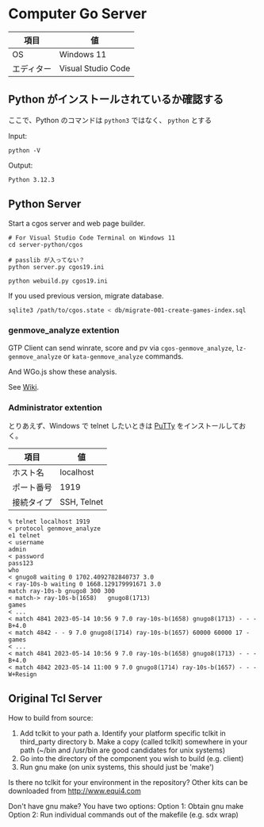 # Computer Go Server

|項目|値|
|---|---|
|OS|Windows 11|
|エディター|Visual Studio Code|

## Python がインストールされているか確認する

ここで、Python のコマンドは `python3` ではなく、 `python` とする  

Input:  

```shell
python -V
```

Output:

```plaintext
Python 3.12.3
```

## Python Server

Start a cgos server and web page builder.

```shell
# For Visual Studio Code Terminal on Windows 11
cd server-python/cgos

# passlib が入ってない？
python server.py cgos19.ini

python webuild.py cgos19.ini
```

If you used previous version, migrate database.

```sh
sqlite3 /path/to/cgos.state < db/migrate-001-create-games-index.sql
```

### genmove_analyze extention

GTP Client can send winrate, score and pv via `cgos-genmove_analyze`, `lz-genmove_analyze` or `kata-genmove_analyze` commands.

And WGo.js show these analysis.

See [Wiki](https://github.com/zakki/cgos/wiki/GTP-tournament-game-expansion).


### Administrator extention

とりあえず、Windows で telnet したいときは [PuTTy](https://www.putty.org/) をインストールしておく。  

|項目|値|
|---|---|
|ホスト名|localhost|
|ポート番号|1919|
|接続タイプ|SSH, Telnet|

```
% telnet localhost 1919
< protocol genmove_analyze
e1 telnet
< username
admin
< password
pass123
who
< gnugo8 waiting 0 1702.4092782840737 3.0
< ray-10s-b waiting 0 1668.129179991671 3.0
match ray-10s-b gnugo8 300 300
< match-> ray-10s-b(1658)   gnugo8(1713)
games
< ...
< match 4841 2023-05-14 10:56 9 7.0 ray-10s-b(1658) gnugo8(1713) - - - B+4.0
< match 4842 - - 9 7.0 gnugo8(1714) ray-10s-b(1657) 60000 60000 17 -
games
< ...
< match 4841 2023-05-14 10:56 9 7.0 ray-10s-b(1658) gnugo8(1713) - - - B+4.0
< match 4842 2023-05-14 11:00 9 7.0 gnugo8(1714) ray-10s-b(1657) - - - W+Resign
```


## Original Tcl Server

How to build from source:
1. Add tclkit to your path
  a. Identify your platform specific tclkit in third_party directory
  b. Make a copy (called tclkit) somewhere in your path
     (~/bin and /usr/bin are good candidates for unix systems)
2. Go into the directory of the component you wish to build (e.g. client)
3. Run gnu make (on unix systems, this should just be 'make')

Is there no tclkit for your environment in the repository?
Other kits can be downloaded from  http://www.equi4.com

Don't have gnu make?  You have two options:
Option 1: Obtain gnu make
Option 2: Run individual commands out of the makefile (e.g. sdx wrap)
